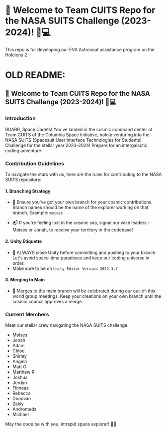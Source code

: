 # 🦁 Welcome to Team CUITS Repo for the NASA SUITS Challenge (2023-2024)! 🚀💻
This repo is for developing our EVA Astronaut assistance program on the Hololens 2


# OLD README: 
## 🦁 Welcome to Team CUITS Repo for the NASA SUITS Challenge (2023-2024)! 🚀💻

### Introduction
ROARR, Space Cadets! You've landed in the cosmic command center of Team CUITS of the Columbia Space Initiative, boldly venturing into the NASA SUITS (Spacesuit User Interface Technologies for Students) Challenge for the stellar year 2023-2024! Prepare for an intergalactic coding adventure.

### Contribution Guidelines
To navigate the stars with us, here are the rules for contributing to the NASA SUITS repository:

#### 1. Branching Strategy
- 🌲 Ensure you've got your own branch for your cosmic contributions. Branch names should be the name of the explorer working on that branch.
  Example: `moises`

- 📬 If you're feeling lost in the cosmic sea, signal our wise leaders - Moises or Jonah, to receive your territory in the codebase!

#### 2. Unity Etiquette
- 🚀 ALWAYS close Unity before committing and pushing to your branch. Let's avoid space-time paradoxes and keep our coding universe in order.
- Make sure to be on `Unity Editor Version 2022.3.7`

#### 3. Merging to Main
- 🚀 Merges to the main branch will be celebrated during our out-of-this-world group meetings. Keep your creations on your own branch until the cosmic council approves a merge.

### Current Members
Meet our stellar crew navigating the NASA SUITS challenge:

- Moises
- Jonah
- Adam
- Chloe
- Shirley
- Angela
- Matt G
- Matthew R
- Joshua
- Jordyn
- Finneas
- Rebecca
- Donovan
- Zakiy
- Andromeda
- Michael

May the code be with you, intrepid space explorer! 🚀🌌
